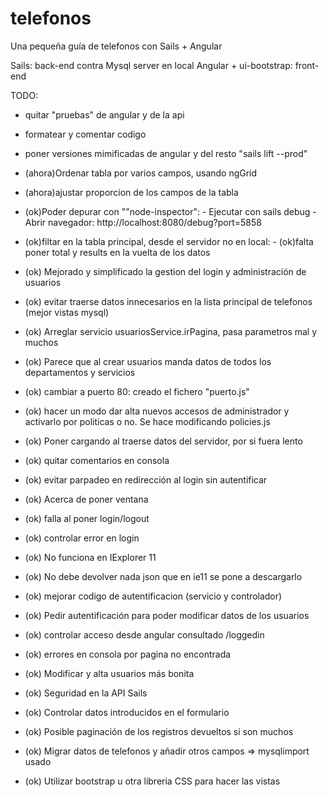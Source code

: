 # telefonos

Una pequeña guía de telefonos con Sails + Angular

Sails: back-end contra Mysql server en local
Angular + ui-bootstrap: front-end

TODO:

- quitar "pruebas" de angular y de la api
- formatear y comentar codigo
- poner versiones mimificadas de angular y del resto "sails lift --prod"
- (ahora)Ordenar tabla por varios campos, usando ngGrid
- (ahora)ajustar proporcion de los campos de la tabla		

- (ok)Poder depurar con ""node-inspector": 
		- Ejecutar con sails debug 
		- Abrir navegador: http://localhost:8080/debug?port=5858
- (ok)filtar en la tabla principal, desde el servidor no en local:
		- (ok)falta poner total y results en la vuelta de los datos		
- (ok) Mejorado y simplificado la gestion del login y administración de usuarios
- (ok) evitar traerse datos innecesarios en la lista principal de telefonos (mejor vistas mysql)
- (ok) Arreglar servicio usuariosService.irPagina, pasa parametros mal y muchos
- (ok) Parece que al crear usuarios manda datos de todos los departamentos y servicios
- (ok) cambiar a puerto 80: creado el fichero "puerto.js"
- (ok) hacer un modo dar alta nuevos accesos de administrador y activarlo por
		politicas o no. Se hace modificando policies.js
- (ok) Poner cargando al traerse datos del servidor, por si fuera lento
- (ok) quitar comentarios en consola
- (ok) evitar parpadeo en redirección al login sin autentificar
- (ok) Acerca de poner ventana
- (ok) falla al poner login/logout
- (ok) controlar error en login
- (ok) No funciona en IExplorer 11
- (ok) No debe devolver nada json que en ie11 se pone a descargarlo
- (ok) mejorar codigo de autentificacion (servicio y controlador)
- (ok) Pedir autentificación para poder modificar datos de los usuarios
- (ok) controlar acceso desde angular consultado /loggedin
- (ok) errores en consola por pagina no encontrada
- (ok) Modificar y alta usuarios más bonita
- (ok) Seguridad en la API Sails
- (ok) Controlar datos introducidos en el formulario
- (ok) Posible paginación de los registros devueltos si son muchos
- (ok) Migrar datos de telefonos y añadir otros campos => mysqlimport usado
- (ok) Utilizar bootstrap u otra libreria CSS para hacer las vistas
